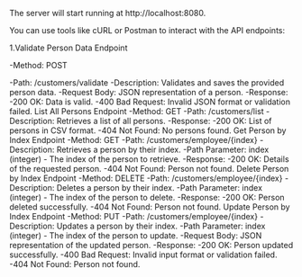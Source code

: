 The server will start running at http://localhost:8080.

You can use tools like cURL or Postman to interact with the API endpoints:


1.Validate Person Data Endpoint

 -Method: POST
 
 -Path: /customers/validate
 -Description: Validates and saves the provided person data.
 -Request Body: JSON representation of a person.
 -Response:
  -200 OK: Data is valid.
  -400 Bad Request: Invalid JSON format or validation failed.
List All Persons Endpoint
 -Method: GET
 -Path: /customers/list
 -Description: Retrieves a list of all persons.
 -Response:
  -200 OK: List of persons in CSV format.
  -404 Not Found: No persons found.
Get Person by Index Endpoint
 -Method: GET
 -Path: /customers/employee/{index}
 -Description: Retrieves a person by their index.
 -Path Parameter: index (integer) - The index of the person to retrieve.
 -Response:
  -200 OK: Details of the requested person.
  -404 Not Found: Person not found.
Delete Person by Index Endpoint
 -Method: DELETE
 -Path: /customers/employee/{index}
 -Description: Deletes a person by their index.
 -Path Parameter: index (integer) - The index of the person to delete.
 -Response:
  -200 OK: Person deleted successfully.
  -404 Not Found: Person not found.
Update Person by Index Endpoint
 -Method: PUT
 -Path: /customers/employee/{index}
 -Description: Updates a person by their index.
 -Path Parameter: index (integer) - The index of the person to update.
 -Request Body: JSON representation of the updated person.
 -Response:
  -200 OK: Person updated successfully.
  -400 Bad Request: Invalid input format or validation failed.
  -404 Not Found: Person not found.
